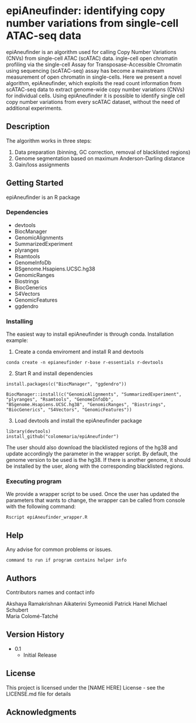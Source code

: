 # epiAneufinder: identifying copy number variations from single-cell ATAC-seq data

epiAneufinder is an algorithm used for calling Copy Number Variations (CNVs) from single-cell ATAC (scATAC) data.
ingle-cell open chromatin profiling via the single-cell Assay for Transposase-Accessible Chromatin using sequencing (scATAC-seq) assay has become a mainstream measurement of open chromatin in single-cells.
Here we present a novel algorithm, epiAneufinder, which exploits the read count information from scATAC-seq data to extract genome-wide copy number variations (CNVs) for individual cells.
Using epiAneufinder it is possible to identify single cell copy number variations from every scATAC dataset, without the need of additional experiments.


## Description

The algorithm works in three steps:
1. Data preparation (binning, GC correction, removal of blacklisted regions)
2. Genome segmentation based on maximum Anderson-Darling distance
3. Gain/loss assignments

## Getting Started

epiAneufinder is an R package

### Dependencies

* devtools
* BiocManager
* GenomicAlignments 
* SummarizedExperiment 
* plyranges
* Rsamtools
* GenomeInfoDb
* BSgenome.Hsapiens.UCSC.hg38
* GenomicRanges
* Biostrings
* BiocGenerics
* S4Vectors
* GenomicFeatures
* ggdendro

### Installing

The easiest way to install epiAneufinder is through conda.
Installation example:
1. Create a conda enviroment and install R and devtools
```
conda create -n epianeufinder r-base r-essentials r-devtools
```
2. Start R and install dependencies
```
install.packages(c("BiocManager", "ggdendro"))
```
```
BiocManager::install(c("GenomicAlignments", "SummarizedExperiment", "plyranges", "Rsamtools", "GenomeInfoDb", "BSgenome.Hsapiens.UCSC.hg38", "GenomicRanges", "Biostrings", "BiocGenerics", "S4Vectors", "GenomicFeatures"))
```
3. Load devtools and install the epiAneufinder package
```
library(devtools)
install_github("colomemaria/epiAneufinder")
```
The user should also download the blacklisted regions of the hg38 and update accordingly the parameter in the wrapper script.
By default, the genome version to be used is the hg38. If there is another genome, it should be installed by the user, along with the corresponding blacklisted regions.

### Executing program

We provide a wrapper script to be used.
Once the user has updated the parameters that wants to change, the wrapper can be called from console with the following command:

```
Rscript epiAneufinder_wrapper.R
```

## Help

Any advise for common problems or issues.
```
command to run if program contains helper info
```

## Authors

Contributors names and contact info

Akshaya Ramakrishnan 
Aikaterini Symeonidi
Patrick Hanel
Michael Schubert  
Maria Colomé-Tatché

## Version History

* 0.1
    * Initial Release

## License

This project is licensed under the [NAME HERE] License - see the LICENSE.md file for details

## Acknowledgments


